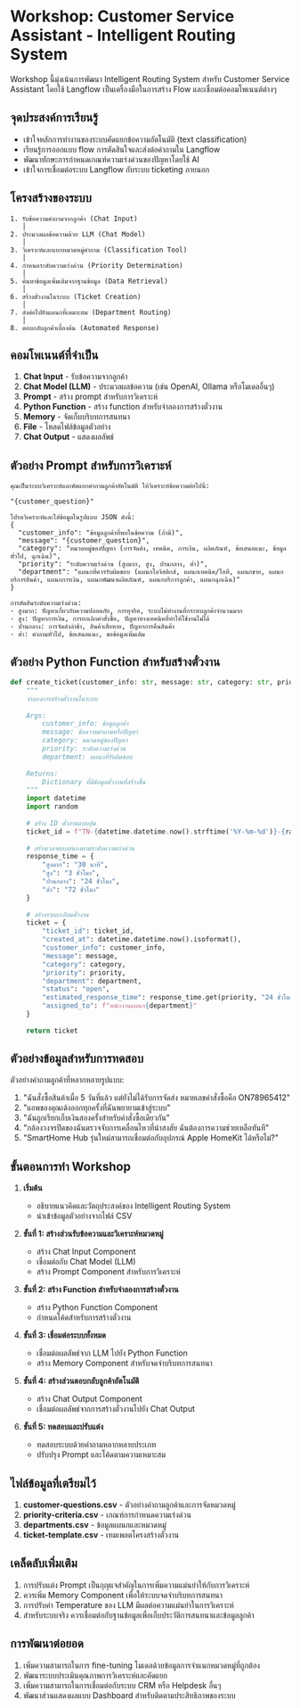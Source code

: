 # Workshop: Customer Service Assistant - Intelligent Routing System

Workshop นี้มุ่งเน้นการพัฒนา Intelligent Routing System สำหรับ Customer Service Assistant โดยใช้ Langflow เป็นเครื่องมือในการสร้าง Flow และเชื่อมต่อคอมโพเนนต์ต่างๆ

## จุดประสงค์การเรียนรู้

- เข้าใจหลักการทำงานของระบบคัดแยกข้อความอัตโนมัติ (text classification)
- เรียนรู้การออกแบบ flow การตัดสินใจและส่งต่อคำถามใน Langflow
- พัฒนาทักษะการกำหนดเกณฑ์ความเร่งด่วนของปัญหาโดยใช้ AI
- เข้าใจการเชื่อมต่อระบบ Langflow กับระบบ ticketing ภายนอก

## โครงสร้างของระบบ

```
1. รับข้อความคำถามจากลูกค้า (Chat Input)
   │
2. ประมวลผลข้อความด้วย LLM (Chat Model)
   │
3. วิเคราะห์และแยกหมวดหมู่คำถาม (Classification Tool)
   │
4. กำหนดระดับความเร่งด่วน (Priority Determination)
   │
5. ค้นหาข้อมูลเพิ่มเติมจากฐานข้อมูล (Data Retrieval)
   │
6. สร้างตั๋วงานในระบบ (Ticket Creation)
   │
7. ส่งต่อไปยังแผนกที่เหมาะสม (Department Routing)
   │
8. ตอบกลับลูกค้าเบื้องต้น (Automated Response)
```

## คอมโพเนนต์ที่จำเป็น

1. **Chat Input** - รับข้อความจากลูกค้า
2. **Chat Model (LLM)** - ประมวลผลข้อความ (เช่น OpenAI, Ollama หรือโมเดลอื่นๆ)
3. **Prompt** - สร้าง prompt สำหรับการวิเคราะห์
4. **Python Function** - สร้าง function สำหรับจำลองการสร้างตั๋วงาน
5. **Memory** - จัดเก็บบริบทการสนทนา
6. **File** - โหลดไฟล์ข้อมูลตัวอย่าง
7. **Chat Output** - แสดงผลลัพธ์

## ตัวอย่าง Prompt สำหรับการวิเคราะห์

```
คุณเป็นระบบวิเคราะห์และคัดแยกคำถามลูกค้าอัตโนมัติ ให้วิเคราะห์ข้อความต่อไปนี้:

"{customer_question}"

โปรดวิเคราะห์และใส่ข้อมูลในรูปแบบ JSON ดังนี้:
{
  "customer_info": "ข้อมูลลูกค้าที่พบในข้อความ (ถ้ามี)",
  "message": "{customer_question}",
  "category": "หมวดหมู่ของปัญหา (การจัดส่ง, เทคนิค, การเงิน, ผลิตภัณฑ์, ข้อเสนอแนะ, ข้อมูลทั่วไป, ฉุกเฉิน)",
  "priority": "ระดับความเร่งด่วน (สูงมาก, สูง, ปานกลาง, ต่ำ)",
  "department": "แผนกที่ควรรับผิดชอบ (แผนกโลจิสติกส์, แผนกเทคนิค/ไอที, แผนกขาย, แผนกบริการสินค้า, แผนกการเงิน, แผนกพัฒนาผลิตภัณฑ์, แผนกบริการลูกค้า, แผนกฉุกเฉิน)"
}

การตัดสินระดับความเร่งด่วน:
- สูงมาก: ปัญหาเกี่ยวกับความปลอดภัย, การทุจริต, ระบบไม่ทำงานที่กระทบลูกค้าจำนวนมาก
- สูง: ปัญหาการเงิน, การยกเลิกคำสั่งซื้อ, ปัญหาทางเทคนิคที่ทำให้ใช้งานไม่ได้
- ปานกลาง: การจัดส่งล่าช้า, สินค้าเสียหาย, ปัญหาการคืนสินค้า
- ต่ำ: คำถามทั่วไป, ข้อเสนอแนะ, ขอข้อมูลเพิ่มเติม
```

## ตัวอย่าง Python Function สำหรับสร้างตั๋วงาน

```python
def create_ticket(customer_info: str, message: str, category: str, priority: str, department: str):
    """
    จำลองการสร้างตั๋วงานในระบบ
    
    Args:
        customer_info: ข้อมูลลูกค้า
        message: ข้อความคำถามหรือปัญหา
        category: หมวดหมู่ของปัญหา
        priority: ระดับความเร่งด่วน
        department: แผนกที่รับผิดชอบ
    
    Returns:
        Dictionary ที่มีข้อมูลตั๋วงานที่สร้างขึ้น
    """
    import datetime
    import random
    
    # สร้าง ID ตั๋วงานแบบสุ่ม
    ticket_id = f"TN-{datetime.datetime.now().strftime('%Y-%m-%d')}-{random.randint(1000, 9999)}"
    
    # สร้างเวลาตอบสนองตามระดับความเร่งด่วน
    response_time = {
        "สูงมาก": "30 นาที",
        "สูง": "3 ชั่วโมง",
        "ปานกลาง": "24 ชั่วโมง",
        "ต่ำ": "72 ชั่วโมง"
    }
    
    # สร้างรายละเอียดตั๋วงาน
    ticket = {
        "ticket_id": ticket_id,
        "created_at": datetime.datetime.now().isoformat(),
        "customer_info": customer_info,
        "message": message,
        "category": category,
        "priority": priority,
        "department": department,
        "status": "open",
        "estimated_response_time": response_time.get(priority, "24 ชั่วโมง"),
        "assigned_to": f"พนักงานแผนก{department}"
    }
    
    return ticket
```

## ตัวอย่างข้อมูลสำหรับการทดสอบ

ตัวอย่างคำถามลูกค้าที่หลากหลายรูปแบบ:

1. "ฉันสั่งซื้อสินค้าเมื่อ 5 วันที่แล้ว แต่ยังไม่ได้รับการจัดส่ง หมายเลขคำสั่งซื้อคือ ON78965412"
2. "แอพของคุณเด้งออกทุกครั้งที่ฉันพยายามเข้าสู่ระบบ"
3. "ฉันถูกเรียกเก็บเงินสองครั้งสำหรับคำสั่งซื้อเดียวกัน"
4. "กล้องวงจรปิดของฉันตรวจจับการเคลื่อนไหวที่น่าสงสัย ฉันต้องการความช่วยเหลือทันที"
5. "SmartHome Hub รุ่นใหม่สามารถเชื่อมต่อกับอุปกรณ์ Apple HomeKit ได้หรือไม่?"

## ขั้นตอนการทำ Workshop

1. **เริ่มต้น**
   - อธิบายแนวคิดและวัตถุประสงค์ของ Intelligent Routing System
   - นำเข้าข้อมูลตัวอย่างจากไฟล์ CSV

2. **ขั้นที่ 1: สร้างส่วนรับข้อความและวิเคราะห์หมวดหมู่**
   - สร้าง Chat Input Component
   - เชื่อมต่อกับ Chat Model (LLM)
   - สร้าง Prompt Component สำหรับการวิเคราะห์

3. **ขั้นที่ 2: สร้าง Function สำหรับจำลองการสร้างตั๋วงาน**
   - สร้าง Python Function Component
   - กำหนดโค้ดสำหรับการสร้างตั๋วงาน

4. **ขั้นที่ 3: เชื่อมต่อระบบทั้งหมด**
   - เชื่อมต่อผลลัพธ์จาก LLM ไปยัง Python Function
   - สร้าง Memory Component สำหรับจดจำบริบทการสนทนา

5. **ขั้นที่ 4: สร้างส่วนตอบกลับลูกค้าอัตโนมัติ**
   - สร้าง Chat Output Component
   - เชื่อมต่อผลลัพธ์จากการสร้างตั๋วงานไปยัง Chat Output

6. **ขั้นที่ 5: ทดสอบและปรับแต่ง**
   - ทดสอบระบบด้วยคำถามหลากหลายประเภท
   - ปรับปรุง Prompt และโค้ดตามความเหมาะสม

## ไฟล์ข้อมูลที่เตรียมไว้

1. **customer-questions.csv** - ตัวอย่างคำถามลูกค้าและการจัดหมวดหมู่
2. **priority-criteria.csv** - เกณฑ์การกำหนดความเร่งด่วน
3. **departments.csv** - ข้อมูลแผนกและหมวดหมู่
4. **ticket-template.csv** - เทมเพลตโครงสร้างตั๋วงาน

## เคล็ดลับเพิ่มเติม

1. การปรับแต่ง Prompt เป็นกุญแจสำคัญในการเพิ่มความแม่นยำให้กับการวิเคราะห์
2. ควรเพิ่ม Memory Component เพื่อให้ระบบจดจำบริบทการสนทนา
3. การปรับค่า Temperature ของ LLM มีผลต่อความแม่นยำในการวิเคราะห์
4. สำหรับระบบจริง ควรเชื่อมต่อกับฐานข้อมูลเพื่อเก็บประวัติการสนทนาและข้อมูลลูกค้า

## การพัฒนาต่อยอด

1. เพิ่มความสามารถในการ fine-tuning โมเดลด้วยข้อมูลการจำแนกหมวดหมู่ที่ถูกต้อง
2. พัฒนาระบบประเมินคุณภาพการวิเคราะห์และคัดแยก
3. เพิ่มความสามารถในการเชื่อมต่อกับระบบ CRM หรือ Helpdesk อื่นๆ
4. พัฒนาส่วนแสดงผลแบบ Dashboard สำหรับติดตามประสิทธิภาพของระบบ
